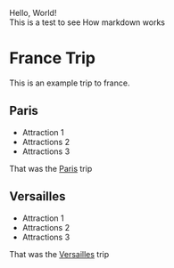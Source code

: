 Hello, World!  
This is a test to see How markdown works

# France Trip

This is an example trip to france.

## Paris
- Attraction 1
- Attractions 2
- Attractions 3

That was the [Paris](https://en.wikipedia.org/wiki/Paris) trip

## Versailles
- Attraction 1
- Attractions 2
- Attractions 3

That was the [Versailles](https://en.wikipedia.org/wiki/Palace_of_Versailles) trip
